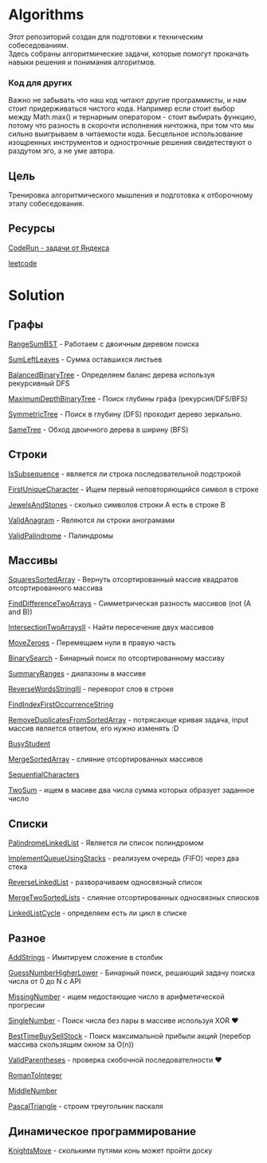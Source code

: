 # Algorithms

Этот репозиторий создан для подготовки к техническим собеседованиям.  
Здесь собраны алгоритмические задачи, которые помогут прокачать навыки решения и понимания алгоритмов.

### Код для других 

Важно не забывать что наш код читают другие программисты, и нам стоит придерживаться чистого кода. Например если стоит 
выбор между Math.max() и тернарным оператором - стоит выбирать функцию, потому что разность в скорочти исполнения 
ничтожна, при том что мы сильно выигрываем в читаемости кода. Бесцельное использование изощренных инструментов и 
однострочные решения свидетествуют о раздутом эго, а не уме автора. 

## Цель

Тренировка алгоритмического мышления и подготовка к отборочному этапу собеседования.

## Ресурсы

[CodeRun - задачи от Яндекса](https://coderun.yandex.ru)

[leetcode](https://leetcode.com/problem-list/ocywzq52/)

# Solution 

## Графы

[RangeSumBST](https://leetcode.com/problems/range-sum-of-bst) - Работаем с двоичным деревом поиска

[SumLeftLeaves](https://leetcode.com/problems/sum-of-left-leaves) - Сумма оставшихся листьев

[BalancedBinaryTree](https://leetcode.com/problems/balanced-binary-tree) - Определяем баланс дерева используя рекурсивный DFS

[MaximumDepthBinaryTree](https://leetcode.com/problems/maximum-depth-of-binary-tree) -  Поиск глубины графа (рекурсия/DFS/BFS)

[SymmetricTree](https://leetcode.com/problems/symmetric-tree) - Поиск в глубину (DFS) проходит дерево зеркально.

[SameTree](https://leetcode.com/problems/same-tree) - Обход двоичного дерева в ширину (BFS)

## Строки 

[IsSubsequence](https://leetcode.com/problems/is-subsequence) - является ли строка последовательной подстрокой 

[FirstUniqueCharacter](https://leetcode.com/problems/first-unique-character-in-a-string) - Ищем первый неповторяющийся символ в строке 

[JewelsAndStones](https://leetcode.com/problems/jewels-and-stones) - сколько символов строки A есть в строке B 

[ValidAnagram](https://leetcode.com/problems/valid-anagram) - Являются ли строки анограмами

[ValidPalindrome](https://leetcode.com/problems/valid-palindrome) - Палиндромы

## Массивы

[SquaresSortedArray](https://leetcode.com/problems/squares-of-a-sorted-array) - Вернуть отсортированный массив квадратов отсортированного массива

[FindDifferenceTwoArrays](https://leetcode.com/problems/find-the-difference-of-two-arrays) - Симметрическая разность массивов (not (A and B))

[IntersectionTwoArraysII](https://leetcode.com/problems/intersection-of-two-arrays-ii) - Найти пересечение двух массивов

[MoveZeroes](https://leetcode.com/problems/move-zeroes) - Перемещаем нули в правую часть

[BinarySearch](https://leetcode.com/problems/binary-search) - Бинарный поиск по отсортированному массиву

[SummaryRanges](https://leetcode.com/problems/summary-ranges) - диапазоны в массиве 

[ReverseWordsStringIII](https://leetcode.com/problems/reverse-words-in-a-string-iii) - переворот слов в строке 

[FindIndexFirstOccurrenceString](https://leetcode.com/problems/find-the-index-of-the-first-occurrence-in-a-string)

[RemoveDuplicatesFromSortedArray](https://leetcode.com/problems/remove-duplicates-from-sorted-array) - потрясающе кривая задача, input массив является ответом, его нужно изменять :D

[BusyStudent](https://leetcode.com/problems/number-of-students-doing-homework-at-a-given-time) 

[MergeSortedArray]() - слияние отсортированных массивов

[SequentialCharacters](https://leetcode.com/problems/consecutive-characters)

[TwoSum](https://leetcode.com/problems/two-sum) - ищем в масиве два числа сумма которых образует заданное число 

## Списки

[PalindromeLinkedList](https://leetcode.com/problems/palindrome-linked-list) - Является ли список полиндромом

[ImplementQueueUsingStacks](https://leetcode.com/problems/implement-queue-using-stacks) - реализуем очередь (FIFO) через два стека 
 
[ReverseLinkedList](https://leetcode.com/problems/reverse-linked-list) - разворачиваем односвязный список

[MergeTwoSortedLists](https://leetcode.com/problems/merge-two-sorted-lists) - слияние отсортированных односвязных спиосков 

[LinkedListCycle](https://leetcode.com/problems/linked-list-cycle) - определяем есть ли цикл в списке

## Разное

[AddStrings](https://leetcode.com/problems/add-strings/description) - Имитируем сложение в столбик

[GuessNumberHigherLower](https://leetcode.com/problems/guess-number-higher-or-lower) - Бинарный поиск, решающий задачу поиска числа от 0 до N c АPI

[MissingNumber](https://leetcode.com/problems/missing-number) - ищем недостающие число в арифметической прогресии

[SingleNumber](https://leetcode.com/problems/single-number) -  Поиск числа без пары в массиве используя XOR ❤️

[BestTimeBuySellStock](https://leetcode.com/problems/best-time-to-buy-and-sell-stock) - Поиск максимальной прибыли акций (перебор массива скользящим окном за O(n))

[ValidParentheses](https://leetcode.com/problems/valid-parentheses) - проверка скобочной последователности ❤️

[RomanToInteger](https://leetcode.com/problems/roman-to-integer)

[MiddleNumber](https://coderun.yandex.ru/problem/median-out-of-three)

[PascalTriangle](https://leetcode.com/problems/pascals-triangle) - строим треугольник паскаля

## Динамическое программирование 

[KnightsMove](https://coderun.yandex.ru/problem/knight-move) - сколькими путями конь может пройти доску 